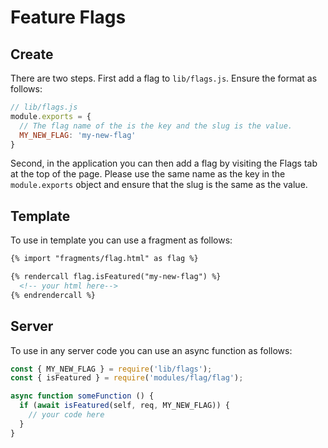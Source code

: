 # Feature Flags

## Create
There are two steps. First add a flag to `lib/flags.js`. Ensure the format as follows:
```js
// lib/flags.js
module.exports = {
  // The flag name of the is the key and the slug is the value.
  MY_NEW_FLAG: 'my-new-flag'
}
```
Second, in the application you can then add a flag by visiting the Flags tab at the top of the page. Please
use the same name as the key in the `module.exports` object and ensure that the slug is the same as
the value.

## Template
To use in template you can use a fragment as follows: 

```html
{% import "fragments/flag.html" as flag %}

{% rendercall flag.isFeatured("my-new-flag") %}
  <!-- your html here-->
{% endrendercall %}
```

## Server
To use in any server code you can use an async function as follows: 

```js
const { MY_NEW_FLAG } = require('lib/flags');
const { isFeatured } = require('modules/flag/flag');

async function someFunction () {
  if (await isFeatured(self, req, MY_NEW_FLAG)) {
    // your code here
  }
}
```
